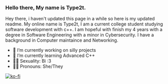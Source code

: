 ### Hello there, My name is Type2t.
Hey there, i haven't updated this page in a while so here is my updated readme.
My online name is Type2t, I am a current college student studying software development with c++. I am hopeful with finish my 4 years with a degree in Software Engineering with a minor in Cybersecurity. I have a background in Computer maintaince and Networking.

- 🔭 I’m currently working on silly projects
- 🌱 I’m currently learning Advanced C++
- 🏳️‍🌈 Sexuality: Bi :3
- 🙇‍♂️ Pronouns: She/They

[![ko-fi](https://ko-fi.com/img/githubbutton_sm.svg)](https://ko-fi.com/P5P1DTP55)
